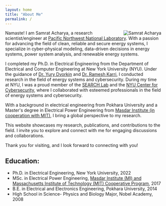 ```yaml
---
layout: home
title: "About Me"
permalink: /
---
```


<div style="float: right; margin-left: 20px;">
  <img src="{{ site.baseurl }}/assets/images/Hero Image-Acharya_Samrat-1.jpg" alt="Samrat Acharya" style="max-width: 300px; height: auto;">
</div>

Namaste! I am Samrat Acharya, a research scientist/engineer at [Pacific Northwest National Laboratory](https://www.pnnl.gov). With a passion for advancing the field of clean, reliable and secure energy systems, I specialize in cyber-physical modeling, data-driven decisions in energy systems, power system analysis, and renewable energy systems.

I completed my Ph.D. in Electrical Engineering from the Department of Electrical and Computer Engineering at New York University (NYU). Under the guidance of [Dr. Yury Dvorkin](https://ydvorkin.github.io/) and [Dr. Ramesh Karri](https://engineering.nyu.edu/faculty/ramesh-karri), I conducted research in the field of energy systems and cybersecurity. During my time at NYU, I was a proud member of the [SEARCH Lab](https://ydvorkin.github.io/index.html) and the [NYU Center for Cybersecurity](https://cyber.nyu.edu), where I collaborated with esteemed professionals in the field of energy systems and cybersecurity.

With a background in electrical engineering from Pokhara University and a Master's degree in Electrical Power Engineering from [Masdar Institute (in cooperation with MIT)](http://web.mit.edu/mit-mi-cp/), I bring a global perspective to my research.

This website showcases my research, publications, and contributions to the field. I invite you to explore and connect with me for engaging discussions and collaborations.

Thank you for visiting, and I look forward to connecting with you!

## Education:

- Ph.D. in Electrical Engineering, New York University, 2022
- MSc. in Electrical Power Engineering, [Masdar Institute (MI) and Massachusetts Institute of Technology (MIT) Cooperative Program](http://web.mit.edu/mit-mi-cp/), 2017
- B.E. in Electrical and Electronics Engineering, Pokhara University, 2014
- High School in Science- Physics and Biology Major, Nobel Academy, 2008

